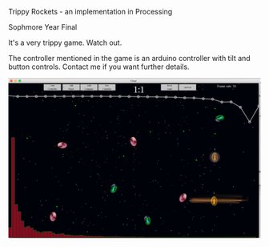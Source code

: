 Trippy Rockets - an implementation in Processing

Sophmore Year Final
 
 It's a very trippy game. Watch out.

The controller mentioned in the game is an arduino controller with tilt and button controls. Contact me if you want further details.


![alt text](https://github.com/Reichenbachian/TrippyRockets/blob/master/trippy.png "Logo Title Text 1")
